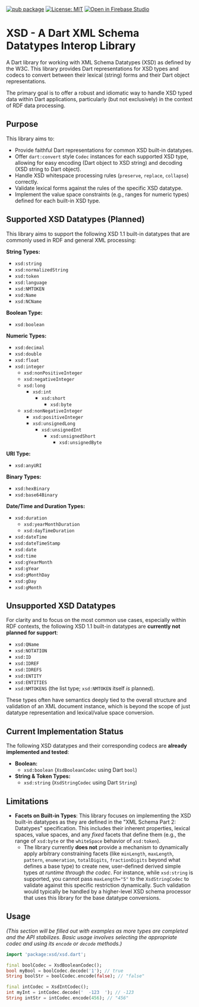 [![pub package](https://img.shields.io/pub/v/xsd.svg)](https://pub.dev/packages/xsd)
[![License: MIT](https://img.shields.io/badge/License-MIT-green.svg)](https://opensource.org/licenses/MIT)
[![Open in Firebase Studio](https://cdn.firebasestudio.dev/btn/open_light_20.svg)](https://studio.firebase.google.com/import?url=https%3A%2F%2Fgithub.com%2Fdropbear-software%xsd)
# XSD - A Dart XML Schema Datatypes Interop Library

A Dart library for working with XML Schema Datatypes (XSD) as defined by the W3C. This library provides Dart representations for XSD types and codecs to convert between their lexical (string) forms and their Dart object representations.

The primary goal is to offer a robust and idiomatic way to handle XSD typed data within Dart applications, particularly (but not exclusively) in the context of RDF data processing.

## Purpose

This library aims to:

* Provide faithful Dart representations for common XSD built-in datatypes.
* Offer `dart:convert` style `Codec` instances for each supported XSD type, allowing for easy encoding (Dart object to XSD string) and decoding (XSD string to Dart object).
* Handle XSD whitespace processing rules (`preserve`, `replace`, `collapse`) correctly.
* Validate lexical forms against the rules of the specific XSD datatype.
* Implement the value space constraints (e.g., ranges for numeric types) defined for each built-in XSD type.

## Supported XSD Datatypes (Planned)

This library aims to support the following XSD 1.1 built-in datatypes that are commonly used in RDF and general XML processing:

**String Types:**
* `xsd:string`
* `xsd:normalizedString`
* `xsd:token`
* `xsd:language`
* `xsd:NMTOKEN`
* `xsd:Name`
* `xsd:NCName`

**Boolean Type:**
* `xsd:boolean`

**Numeric Types:**
* `xsd:decimal`
* `xsd:double`
* `xsd:float`
* `xsd:integer`
    * `xsd:nonPositiveInteger`
    * `xsd:negativeInteger`
    * `xsd:long`
        * `xsd:int`
            * `xsd:short`
                * `xsd:byte`
    * `xsd:nonNegativeInteger`
        * `xsd:positiveInteger`
        * `xsd:unsignedLong`
            * `xsd:unsignedInt`
                * `xsd:unsignedShort`
                    * `xsd:unsignedByte`

**URI Type:**
* `xsd:anyURI`

**Binary Types:**
* `xsd:hexBinary`
* `xsd:base64Binary`

**Date/Time and Duration Types:**
* `xsd:duration`
    * `xsd:yearMonthDuration`
    * `xsd:dayTimeDuration`
* `xsd:dateTime`
* `xsd:dateTimeStamp`
* `xsd:date`
* `xsd:time`
* `xsd:gYearMonth`
* `xsd:gYear`
* `xsd:gMonthDay`
* `xsd:gDay`
* `xsd:gMonth`

## Unsupported XSD Datatypes

For clarity and to focus on the most common use cases, especially within RDF contexts, the following XSD 1.1 built-in datatypes are **currently not planned for support**:

* `xsd:QName`
* `xsd:NOTATION`
* `xsd:ID`
* `xsd:IDREF`
* `xsd:IDREFS`
* `xsd:ENTITY`
* `xsd:ENTITIES`
* `xsd:NMTOKENS` (the list type; `xsd:NMTOKEN` itself *is* planned).

These types often have semantics deeply tied to the overall structure and validation of an XML document instance, which is beyond the scope of just datatype representation and lexical/value space conversion.

## Current Implementation Status

The following XSD datatypes and their corresponding codecs are **already implemented and tested**:

* **Boolean:**
    * `xsd:boolean` (`XsdBooleanCodec` using Dart `bool`)
* **String & Token Types:**
    * `xsd:string` (`XsdStringCodec` using Dart `String`)

## Limitations

* **Facets on Built-in Types**: This library focuses on implementing the XSD built-in datatypes as they are defined in the "XML Schema Part 2: Datatypes" specification. This includes their inherent properties, lexical spaces, value spaces, and any *fixed* facets that define them (e.g., the range of `xsd:byte` or the `whiteSpace` behavior of `xsd:token`).
    * The library currently **does not** provide a mechanism to dynamically apply arbitrary constraining facets (like `minLength`, `maxLength`, `pattern`, `enumeration`, `totalDigits`, `fractionDigits` beyond what defines a base type) to create new, user-defined derived simple types *at runtime through the codec*. For instance, while `xsd:string` is supported, you cannot pass `maxLength="5"` to the `XsdStringCodec` to validate against this specific restriction dynamically. Such validation would typically be handled by a higher-level XSD schema processor that uses this library for the base datatype conversions.

## Usage

_(This section will be filled out with examples as more types are completed and the API stabilizes. Basic usage involves selecting the appropriate codec and using its `encode` or `decode` methods.)_

```dart
import 'package:xsd/xsd.dart';

final boolCodec = XsdBooleanCodec();
bool myBool = boolCodec.decode('1'); // true
String boolStr = boolCodec.encode(false); // "false"

final intCodec = XsdIntCodec();
int myInt = intCodec.decode('  -123  '); // -123
String intStr = intCodec.encode(456); // "456"
```